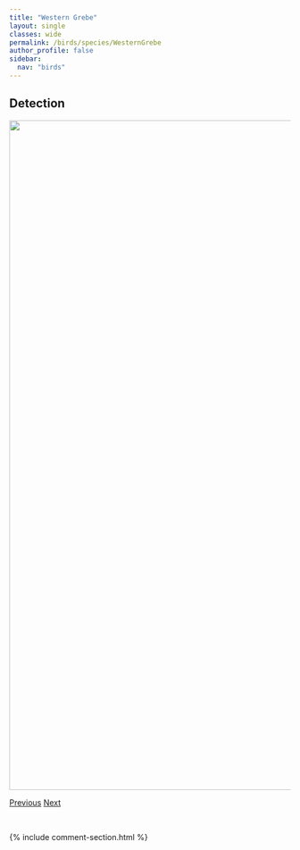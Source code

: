 ```yaml
---
title: "Western Grebe"
layout: single
classes: wide
permalink: /birds/species/WesternGrebe
author_profile: false
sidebar:
  nav: "birds"
---
```


<h2>Detection</h2>

<a href="https://drive.google.com/uc?export=view&id=1eIzDWazyFObFHfS2fhoJqtPXvWm6j0XQ">
<img src="https://drive.google.com/uc?export=view&id=1eIzDWazyFObFHfS2fhoJqtPXvWm6j0XQ" height = "1200" width = "800">
</a>

<a href="/DevelopmentWebsite/birds/species/WhitecrownedSparrow" class="pagination--pager" title="White-crowned Sparrow">Previous</a> <a href="/DevelopmentWebsite/birds/species/WesternKingbird" class="pagination--pager" title="Western Kingbird">Next</a>

<p>&nbsp;</p>

{% include comment-section.html %}
